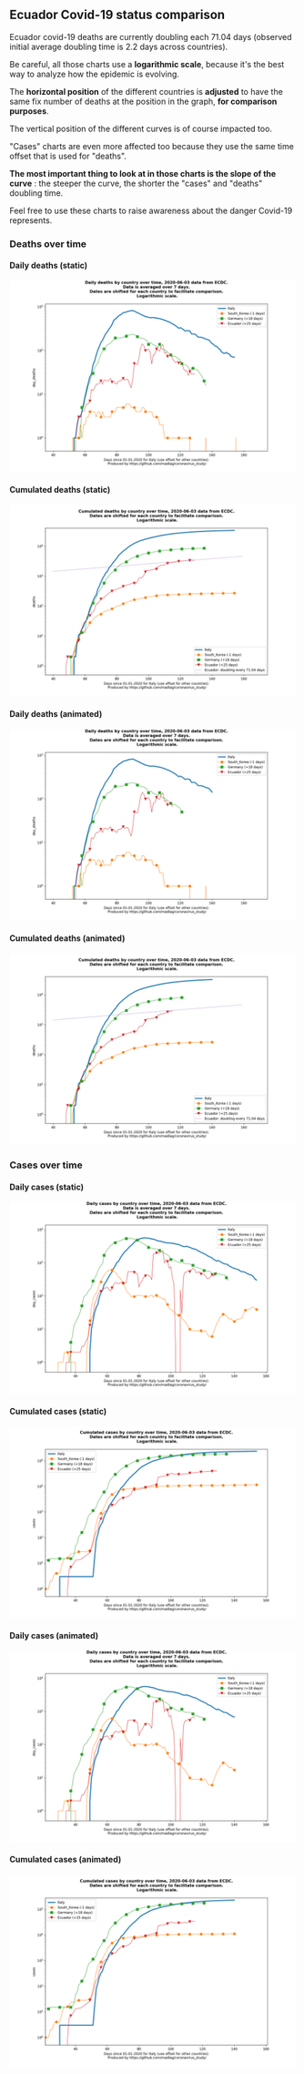 ## Ecuador Covid-19 status comparison 

Ecuador covid-19 deaths are currently doubling each 71.04 days (observed initial average doubling time is 2.2 days across countries).



Be careful, all those charts use a **logarithmic scale**, because it's the best way to analyze how the epidemic is evolving.
 
The **horizontal position** of the different countries is **adjusted** to have the same fix number of deaths at the position in the graph, **for comparison purposes**.

The vertical position of the different curves is of course impacted too.

"Cases" charts are even more affected too because they use the same time offset that is used for "deaths".

**The most important thing to look at in those charts is the slope of the curve** : the steeper the curve, the shorter the "cases" and "deaths" doubling time.

Feel free to use these charts to raise awareness about the danger Covid-19 represents. 


 
### Deaths over time
 
#### Daily deaths (static)
![Ecuador covid-19 daily deaths static chart](https://raw.githubusercontent.com/madlag/coronavirus_study/master/notebooks/graphs/2020-06-03/countries/Ecuador/2020-06-03_Ecuador_day_deaths.png "Ecuador covid-19 day_deaths static chart")   
 
#### Cumulated deaths (static)
![Ecuador covid-19 cumulated deaths static chart](https://raw.githubusercontent.com/madlag/coronavirus_study/master/notebooks/graphs/2020-06-03/countries/Ecuador/2020-06-03_Ecuador_deaths.png "Ecuador covid-19 deaths static chart")   
 
#### Daily deaths (animated)
![Ecuador covid-19 daily deaths animated chart](https://raw.githubusercontent.com/madlag/coronavirus_study/master/notebooks/graphs/2020-06-03/countries/Ecuador/2020-06-03_Ecuador_day_deaths.gif "Ecuador covid-19 day_deaths animated chart")   
 
#### Cumulated deaths (animated)
![Ecuador covid-19 cumulated deaths animated chart](https://raw.githubusercontent.com/madlag/coronavirus_study/master/notebooks/graphs/2020-06-03/countries/Ecuador/2020-06-03_Ecuador_deaths.gif "Ecuador covid-19 deaths animated chart")   

 
### Cases over time
 
#### Daily cases (static)
![Ecuador covid-19 daily cases static chart](https://raw.githubusercontent.com/madlag/coronavirus_study/master/notebooks/graphs/2020-06-03/countries/Ecuador/2020-06-03_Ecuador_day_cases.png "Ecuador covid-19 day_cases static chart")   
 
#### Cumulated cases (static)
![Ecuador covid-19 cumulated cases static chart](https://raw.githubusercontent.com/madlag/coronavirus_study/master/notebooks/graphs/2020-06-03/countries/Ecuador/2020-06-03_Ecuador_cases.png "Ecuador covid-19 cases static chart")   
 
#### Daily cases (animated)
![Ecuador covid-19 daily cases animated chart](https://raw.githubusercontent.com/madlag/coronavirus_study/master/notebooks/graphs/2020-06-03/countries/Ecuador/2020-06-03_Ecuador_day_cases.gif "Ecuador covid-19 day_cases animated chart")   
 
#### Cumulated cases (animated)
![Ecuador covid-19 cumulated cases animated chart](https://raw.githubusercontent.com/madlag/coronavirus_study/master/notebooks/graphs/2020-06-03/countries/Ecuador/2020-06-03_Ecuador_cases.gif "Ecuador covid-19 cases animated chart")   

